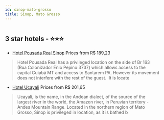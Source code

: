 ```yaml
---
id: sinop-mato-grosso
title: Sinop, Mato Grosso
---
```


<center><img src="http://media.omnibees.com/Images/9184/Property/419270.jpg" alt="" /></center>


##  3 star hotels - ⭐️⭐️⭐️

-    [Hotel Pousada Real Sinop](https://us.hurb.com/hotels/sinop/hotel-pousada-real-sinop-OMN-9184?cmp=18055) Prices from R$ 189,23
   > Hotel Pousada Real has a privileged location on the side of Br 163 (Rua Colonizador Enio Pepino 3737) which allows access to the capital Cuiabá MT and access to Santarem PA. However its movement does not interfere with the rest of the guest. It is locate
-    [Hotel Ucayali](https://us.hurb.com/hotels/sinop/hotel-ucayali-OMN-8625?cmp=18055) Prices from R$ 201,65
   > Ucayali, is the name, in the Andean dialect, of the source of the largest river in the world, the Amazon river, in Peruvian territory - Andes Mountain Range. Located in the northern region of Mato Grosso, Sinop is privileged in location, as it is bathed b
